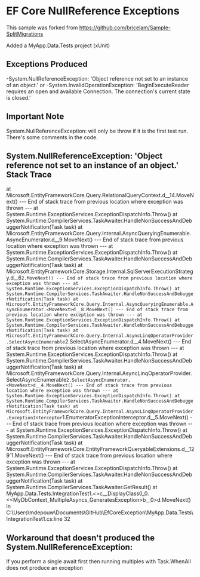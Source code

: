 EF Core NullReference Exceptions
========================================

This sample was forked from https://github.com/bricelam/Sample-SplitMigrations

Added a MyApp.Data.Tests project (xUnit)

Exceptions Produced
----------
-System.NullReferenceException: 'Object reference not set to an instance of an object.'
or
-System.InvalidOperationException: 'BeginExecuteReader requires an open and available Connection. The connection's current state is closed.'

Important Note
----------
System.NullReferenceException: will only be throw if it is the first test run.  There's some comments in the code.

System.NullReferenceException: 'Object reference not set to an instance of an object.' Stack Trace
----------------
   at Microsoft.EntityFrameworkCore.Query.RelationalQueryContext.<RegisterValueBufferCursorAsync>d__14.MoveNext()
--- End of stack trace from previous location where exception was thrown ---
   at System.Runtime.ExceptionServices.ExceptionDispatchInfo.Throw()
   at System.Runtime.CompilerServices.TaskAwaiter.HandleNonSuccessAndDebuggerNotification(Task task)
   at Microsoft.EntityFrameworkCore.Query.Internal.AsyncQueryingEnumerable.AsyncEnumerator.<BufferlessMoveNext>d__9.MoveNext()
--- End of stack trace from previous location where exception was thrown ---
   at System.Runtime.ExceptionServices.ExceptionDispatchInfo.Throw()
   at System.Runtime.CompilerServices.TaskAwaiter.HandleNonSuccessAndDebuggerNotification(Task task)
   at Microsoft.EntityFrameworkCore.Storage.Internal.SqlServerExecutionStrategy.<ExecuteAsync>d__6`2.MoveNext()
--- End of stack trace from previous location where exception was thrown ---
   at System.Runtime.ExceptionServices.ExceptionDispatchInfo.Throw()
   at System.Runtime.CompilerServices.TaskAwaiter.HandleNonSuccessAndDebuggerNotification(Task task)
   at Microsoft.EntityFrameworkCore.Query.Internal.AsyncQueryingEnumerable.AsyncEnumerator.<MoveNext>d__8.MoveNext()
--- End of stack trace from previous location where exception was thrown ---
   at System.Runtime.ExceptionServices.ExceptionDispatchInfo.Throw()
   at System.Runtime.CompilerServices.TaskAwaiter.HandleNonSuccessAndDebuggerNotification(Task task)
   at Microsoft.EntityFrameworkCore.Query.Internal.AsyncLinqOperatorProvider.SelectAsyncEnumerable`2.SelectAsyncEnumerator.<MoveNext>d__4.MoveNext()
--- End of stack trace from previous location where exception was thrown ---
   at System.Runtime.ExceptionServices.ExceptionDispatchInfo.Throw()
   at System.Runtime.CompilerServices.TaskAwaiter.HandleNonSuccessAndDebuggerNotification(Task task)
   at Microsoft.EntityFrameworkCore.Query.Internal.AsyncLinqOperatorProvider.SelectAsyncEnumerable`2.SelectAsyncEnumerator.<MoveNext>d__4.MoveNext()
--- End of stack trace from previous location where exception was thrown ---
   at System.Runtime.ExceptionServices.ExceptionDispatchInfo.Throw()
   at System.Runtime.CompilerServices.TaskAwaiter.HandleNonSuccessAndDebuggerNotification(Task task)
   at Microsoft.EntityFrameworkCore.Query.Internal.AsyncLinqOperatorProvider.ExceptionInterceptor`1.EnumeratorExceptionInterceptor.<MoveNext>d__5.MoveNext()
--- End of stack trace from previous location where exception was thrown ---
   at System.Runtime.ExceptionServices.ExceptionDispatchInfo.Throw()
   at System.Runtime.CompilerServices.TaskAwaiter.HandleNonSuccessAndDebuggerNotification(Task task)
   at Microsoft.EntityFrameworkCore.EntityFrameworkQueryableExtensions.<ToListAsync>d__129`1.MoveNext()
--- End of stack trace from previous location where exception was thrown ---
   at System.Runtime.ExceptionServices.ExceptionDispatchInfo.Throw()
   at System.Runtime.CompilerServices.TaskAwaiter.HandleNonSuccessAndDebuggerNotification(Task task)
   at System.Runtime.CompilerServices.TaskAwaiter.GetResult()
   at MyApp.Data.Tests.IntegrationTest1.<>c__DisplayClass0_0.<<MyDbContext_MultipleAsyncs_GeneratesException>b__0>d.MoveNext() in C:\Users\mdepouw\Documents\GitHub\EfCoreException\MyApp.Data.Tests\IntegrationTest1.cs:line 32

Workaround that doesn't produced the System.NullReferenceException:
----------------
If you perform a single await first then running multiples with Task.WhenAll does not produce an exception